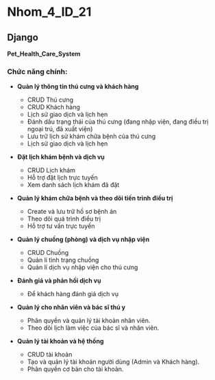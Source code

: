# Nhom_4_ID_21
## Django  
**Pet_Health_Care_System**

### Chức năng chính:

- **Quản lý thông tin thú cưng và khách hàng**  
  - CRUD Thú cưng
  - CRUD Khách hàng
  - Lịch sử giao dịch và lịch hẹn
  - Đánh dấu trạng thái của thú cưng (đang nhập viện, đang điều trị ngoại trú, đã xuất viện)
  - Lưu trữ lịch sử khám chữa bệnh của thú cưng
  - Lịch sử giao dịch và lịch hẹn
- **Đặt lịch khám bệnh và dịch vụ**  
  - CRUD Lịch khám
  - Hỗ trợ đặt lịch trực tuyến   
  - Xem danh sách lịch khám đã đặt 

- **Quản lý khám chữa bệnh và theo dõi tiến trình điều trị**  
  - Create và lưu trữ hồ sơ bệnh án
  - Theo dõi quá trình điều trị
  - Hỗ trợ tư vấn trực tuyến

- **Quản lý chuồng (phòng) và dịch vụ nhập viện**  
  - CRUD Chuồng
  - Quản lí tình trạng chuồng
  - Quản lí dịch vụ nhập viện cho thú cưng

- **Đánh giá và phản hồi dịch vụ**  
  - Để khách hàng đánh giá dịch vụ    

- **Quản lý cho nhân viên và bác sĩ thú y**  
  - Phân quyền và quản lý tài khoản nhân viên.
  - Theo dõi lịch làm việc của bác sĩ và nhân viên.  

- **Quản lý tài khoản và hệ thống**  
  - CRUD tài khoản
  - Tạo và quản lý tài khoản người dùng (Admin và Khách hàng).
  - Phân quyền cơ bản cho tài khoản.



